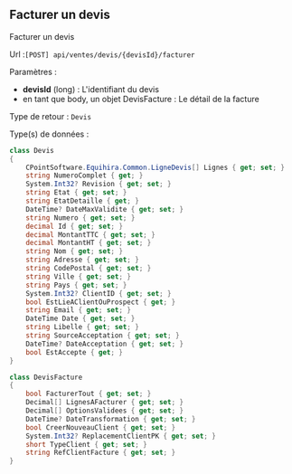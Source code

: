 ## <span id='facturer'>Facturer un devis</span>

Facturer un devis

Url :`[POST] api/ventes/devis/{devisId}/facturer`

Paramètres : 

- **devisId** (long) : L'identifiant du devis
- en tant que body, un objet DevisFacture : Le détail de la facture

Type de retour : `Devis`

Type(s) de données :

```csharp
class Devis
{
	CPointSoftware.Equihira.Common.LigneDevis[] Lignes { get; set; }
	string NumeroComplet { get; }
	System.Int32? Revision { get; set; }
	string Etat { get; set; }
	string EtatDetaille { get; }
	DateTime? DateMaxValidite { get; set; }
	string Numero { get; set; }
	decimal Id { get; set; }
	decimal MontantTTC { get; set; }
	decimal MontantHT { get; set; }
	string Nom { get; set; }
	string Adresse { get; set; }
	string CodePostal { get; set; }
	string Ville { get; set; }
	string Pays { get; set; }
	System.Int32? ClientID { get; set; }
	bool EstLieAClientOuProspect { get; }
	string Email { get; set; }
	DateTime Date { get; set; }
	string Libelle { get; set; }
	string SourceAcceptation { get; set; }
	DateTime? DateAcceptation { get; set; }
	bool EstAccepte { get; }
}

class DevisFacture
{
	bool FacturerTout { get; set; }
	Decimal[] LignesAFacturer { get; set; }
	Decimal[] OptionsValidees { get; set; }
	DateTime? DateTransformation { get; set; }
	bool CreerNouveauClient { get; set; }
	System.Int32? ReplacementClientPK { get; set; }
	short TypeClient { get; set; }
	string RefClientFacture { get; set; }
}

```
